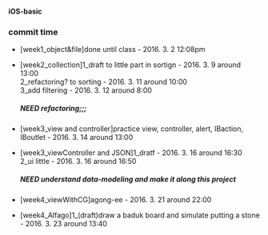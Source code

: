 #### iOS-basic

### commit time
* [week1_object&file]done until class - 2016. 3. 2 12:08pm

* [week2_collection]1_draft to little part in sortign - 2016. 3. 9 around 13:00 <br />
    2_refactoring? to sorting - 2016. 3. 11 around 10:00<br />
    3_add filtering - 2016. 3. 12 around 8:00 <br/>
    ##### NEED refactoring;;; 

* [week3_view and controller]practice view, controller, alert, IBaction, IBoutlet - 2016. 3. 14 around 13:00

* [week3_viewController and JSON]1_dratf - 2016. 3. 16 around 16:30<br />
    2_ui little - 2016. 3. 16 around 16:50<br />
    ##### NEED  understand data-modeling and make it along this project 

* [week4_viewWithCG]agong-ee - 2016. 3. 21 around 22:00

* [week4_Alfago]1_(draft)draw a baduk board and simulate putting a stone - 2016. 3. 23 around 13:40


